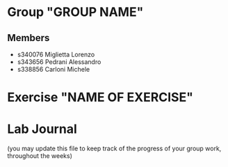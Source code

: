 # Group "GROUP NAME"

## Members
- s340076 Miglietta Lorenzo
- s343656 Pedrani Alessandro
- s338856 Carloni Michele

# Exercise "NAME OF EXERCISE"

# Lab Journal

(you may update this file to keep track of the progress of your group work, throughout the weeks)
